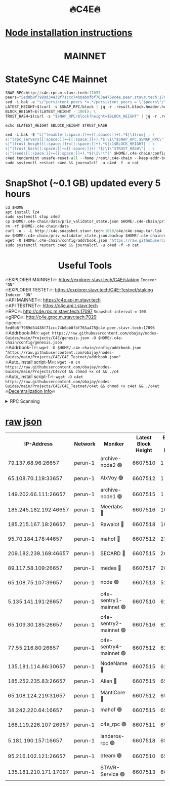 <h1 align="center"> 🔥C4E🔥</h1>

[Node installation instructions](https://github.com/obajay/nodes-Guides/tree/main/Projects/C4E)
=

<h1 align="center"> MAINNET</h1>

# StateSync C4E Mainnet
```python
SNAP_RPC=http://c4e.rpc.m.stavr.tech:17097
peers="5ed0b8f7989d34438f71ccc74b0ab0fbf763a475@c4e.peer.stavr.tech:17096"
sed -i.bak -e "s/^persistent_peers *=.*/persistent_peers = \"$peers\"/" $HOME/.c4e-chain/config/config.toml
LATEST_HEIGHT=$(curl -s $SNAP_RPC/block | jq -r .result.block.header.height); \
BLOCK_HEIGHT=$((LATEST_HEIGHT - 100)); \
TRUST_HASH=$(curl -s "$SNAP_RPC/block?height=$BLOCK_HEIGHT" | jq -r .result.block_id.hash)

echo $LATEST_HEIGHT $BLOCK_HEIGHT $TRUST_HASH

sed -i.bak -E "s|^(enable[[:space:]]+=[[:space:]]+).*$|\1true| ; \
s|^(rpc_servers[[:space:]]+=[[:space:]]+).*$|\1\"$SNAP_RPC,$SNAP_RPC\"| ; \
s|^(trust_height[[:space:]]+=[[:space:]]+).*$|\1$BLOCK_HEIGHT| ; \
s|^(trust_hash[[:space:]]+=[[:space:]]+).*$|\1\"$TRUST_HASH\"| ; \
s|^(seeds[[:space:]]+=[[:space:]]+).*$|\1\"\"|" $HOME/.c4e-chain/config/config.toml
c4ed tendermint unsafe-reset-all --home /root/.c4e-chain --keep-addr-book
sudo systemctl restart c4ed && journalctl -u c4ed -f -o cat
```
# SnapShot (~0.1 GB) updated every 5 hours
```python
cd $HOME
apt install lz4
sudo systemctl stop c4ed
cp $HOME/.c4e-chain/data/priv_validator_state.json $HOME/.c4e-chain/priv_validator_state.json.backup
rm -rf $HOME/.c4e-chain/data
curl -o - -L http://c4e.snapshot.stavr.tech:1018/c4e/c4e-snap.tar.lz4 | lz4 -c -d - | tar -x -C $HOME/.c4e-chain --strip-components 2
mv $HOME/.c4e-chain/priv_validator_state.json.backup $HOME/.c4e-chain/data/priv_validator_state.json
wget -O $HOME/.c4e-chain/config/addrbook.json "https://raw.githubusercontent.com/obajay/nodes-Guides/main/Projects/C4E/addrbook.json"
sudo systemctl restart c4ed && journalctl -u c4ed -f -o cat
```
 <h1 align="center"> Useful Tools</h1>

🔥EXPLORER MAINNET🔥:  https://explorer.stavr.tech/C4E/staking            `Indexer "ON"` \
🔥EXPLORER TESTET🔥:   https://explorer.stavr.tech/C4E-Testnet/staking     `Indexer "ON"` \
🔥API MAINNET🔥:       https://c4e.api.m.stavr.tech \
🔥API TESTNET🔥:       https://c4e.api.t.stavr.tech \
🔥RPC🔥:               http://c4e.rpc.m.stavr.tech:17097                  `Snapshot-interval = 100` \
🔥gRPC🔥:              http://c4e.grpc.m.stavr.tech:7029 \
🔥peer🔥:              `5ed0b8f7989d34438f71ccc74b0ab0fbf763a475@c4e.peer.stavr.tech:17096` \
🔥Addrbook-M🔥:    ```wget https://raw.githubusercontent.com/obajay/nodes-Guides/main/Projects/C4E/genesis.json -O $HOME/.c4e-chain/config/genesis.json``` \
🔥Addrbook-T🔥:    ```wget -O $HOME/.c4e-chain/config/addrbook.json "https://raw.githubusercontent.com/obajay/nodes-Guides/main/Projects/C4E/C4E_Testnet/addrbook.json"``` \
🔥Auto_install script-M🔥: ```wget -O c4 https://raw.githubusercontent.com/obajay/nodes-Guides/main/Projects/C4E/c4 && chmod +x c4 && ./c4``` \
🔥Auto_install script-T🔥: ```wget -O c4et https://raw.githubusercontent.com/obajay/nodes-Guides/main/Projects/C4E/C4E_Testnet/c4et && chmod +x c4et && ./c4et``` \
🔥[Decentralization Info](https://github.com/obajay/StateSync-snapshots/tree/main/Projects/C4E/Decentralization)🔥




<details>
<summary>RPC Scanning</summary>

<h2 align="center"> We scan nodes in real time every 4 hours. And we provide the final result of RPC endpoints.
We cannot influence the operation of these nodes in any way. </h2>


```python
If Voting Power is higher than 0 --> then the Node is a validator of the network and may be subject to attack and be a potential threat to the chain.
```
```python
We marked such validators with a red symbol
```

</details>

[raw json](https://rpc-check.c4e.stavr.tech/c4e/rpc-c4e-result.json)
=



<table><tr><th>IP-Address</th><th>Network</th><th>Moniker</th><th>Latest Block Height</th><th>Earliest Block Height</th><th>Catching Up</th><th>Tx Index</th><th>Voting Power</th><th>Scan Time</th></tr><tr><td>79.137.68.96:26657</td><td>perun-1</td><td>archive-node2 🟢</td><td>6607510</td><td>1</td><td>False</td><td>on</td><td>0</td><td>2024-01-06T02:45:55.332215595UTC</td></tr><tr><td>65.108.70.119:33657</td><td>perun-1</td><td>AlxVoy 🟢</td><td>6607512</td><td>1</td><td>False</td><td>on</td><td>0</td><td>2024-01-06T02:46:09.633156400UTC</td></tr><tr><td>149.202.66.111:26657</td><td>perun-1</td><td>archive-node1 🟢</td><td>6607515</td><td>1</td><td>False</td><td>on</td><td>0</td><td>2024-01-06T02:46:25.725824431UTC</td></tr><tr><td>185.245.182.192:46657</td><td>perun-1</td><td>Meerlabs 🔴</td><td>6607516</td><td>1051501</td><td>False</td><td>on</td><td>493550</td><td>2024-01-06T02:46:31.353592253UTC</td></tr><tr><td>185.215.167.18:26657</td><td>perun-1</td><td>Rawalot 🔴</td><td>6607518</td><td>1090501</td><td>False</td><td>on</td><td>579034</td><td>2024-01-06T02:46:43.059021316UTC</td></tr><tr><td>95.70.184.178:44657</td><td>perun-1</td><td>mahof 🔴</td><td>6607512</td><td>2342001</td><td>False</td><td>off</td><td>1360185</td><td>2024-01-06T02:46:08.768683540UTC</td></tr><tr><td>209.182.239.169:46657</td><td>perun-1</td><td>SECARD 🔴</td><td>6607515</td><td>2616101</td><td>False</td><td>off</td><td>675729</td><td>2024-01-06T02:46:23.007224237UTC</td></tr><tr><td>89.117.58.109:26657</td><td>perun-1</td><td>medes 🔴</td><td>6607517</td><td>2826001</td><td>False</td><td>off</td><td>471345</td><td>2024-01-06T02:46:38.159606420UTC</td></tr><tr><td>65.108.75.107:39657</td><td>perun-1</td><td>node 🟢</td><td>6607513</td><td>5198801</td><td>False</td><td>on</td><td>0</td><td>2024-01-06T02:46:12.023345367UTC</td></tr><tr><td>5.135.141.191:26657</td><td>perun-1</td><td>c4e-sentry1-mainnet 🟢</td><td>6607510</td><td>6198001</td><td>False</td><td>on</td><td>0</td><td>2024-01-06T02:45:54.603294314UTC</td></tr><tr><td>65.109.30.185:26657</td><td>perun-1</td><td>c4e-sentry2-mainnet 🟢</td><td>6607516</td><td>6238301</td><td>False</td><td>on</td><td>0</td><td>2024-01-06T02:46:31.009117885UTC</td></tr><tr><td>77.55.216.80:26657</td><td>perun-1</td><td>c4e-sentry4-mainnet 🟢</td><td>6607512</td><td>6241001</td><td>False</td><td>on</td><td>0</td><td>2024-01-06T02:46:09.186646613UTC</td></tr><tr><td>135.181.114.86:30657</td><td>perun-1</td><td>NodeName 🔴</td><td>6607515</td><td>6284301</td><td>False</td><td>off</td><td>334749</td><td>2024-01-06T02:46:26.037767668UTC</td></tr><tr><td>185.252.235.83:26657</td><td>perun-1</td><td>Alien 🔴</td><td>6607515</td><td>6502501</td><td>False</td><td>on</td><td>380508</td><td>2024-01-06T02:46:26.441072401UTC</td></tr><tr><td>65.108.124.219:31657</td><td>perun-1</td><td>MantiCore 🔴</td><td>6607512</td><td>6507512</td><td>False</td><td>off</td><td>837908</td><td>2024-01-06T02:46:08.291033848UTC</td></tr><tr><td>38.242.220.64:16657</td><td>perun-1</td><td>mahof 🟢</td><td>6607515</td><td>6545801</td><td>False</td><td>off</td><td>0</td><td>2024-01-06T02:46:23.290585202UTC</td></tr><tr><td>168.119.226.107:26957</td><td>perun-1</td><td>c4e_rpc 🟢</td><td>6607511</td><td>6554001</td><td>False</td><td>on</td><td>0</td><td>2024-01-06T02:46:01.771998016UTC</td></tr><tr><td>5.181.190.157:16657</td><td>perun-1</td><td>landeros-rpc 🟢</td><td>6607518</td><td>6594001</td><td>False</td><td>on</td><td>0</td><td>2024-01-06T02:46:42.569580480UTC</td></tr><tr><td>95.216.102.121:26657</td><td>perun-1</td><td>dteam 🟢</td><td>6607510</td><td>6598901</td><td>False</td><td>on</td><td>0</td><td>2024-01-06T02:45:55.003199996UTC</td></tr><tr><td>135.181.210.171:17097</td><td>perun-1</td><td>STAVR-Service 🟢</td><td>6607513</td><td>6604501</td><td>False</td><td>on</td><td>0</td><td>2024-01-06T02:46:14.520294712UTC</td></tr></table>
